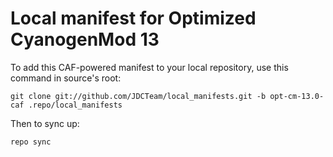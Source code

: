 Local manifest for Optimized CyanogenMod 13
==============

To add this CAF-powered manifest to your local repository, use this command in source's root:

    git clone git://github.com/JDCTeam/local_manifests.git -b opt-cm-13.0-caf .repo/local_manifests
    

Then to sync up:

    repo sync
